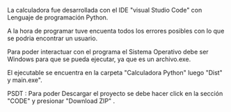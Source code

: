 La calculadora fue desarrollada con el IDE "visual Studio Code" con Lenguaje de programación Python.

A la hora de programar tuve encuenta todos los errores posibles con lo que se podria encontrar un usuario.

Para poder interactuar con el programa el Sistema Operativo debe ser Windows para que se pueda ejecutar, ya que es un archivo.exe. 

El ejecutable se encuentra en la carpeta "Calculadora Python" luego "Dist" y main.exe".

PSDT : Para poder Descargar el proyecto se debe hacer click en la sección "CODE"  y presionar "Download ZIP" .

